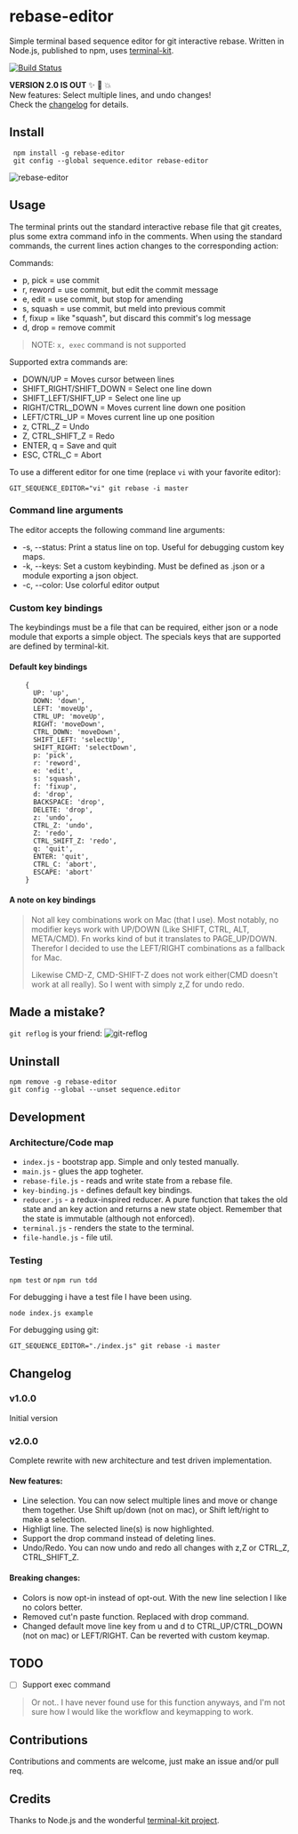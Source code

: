 # rebase-editor
Simple terminal based sequence editor for git interactive rebase.
Written in Node.js, published to npm, uses [terminal-kit](https://github.com/cronvel/terminal-kit).

[![Build Status](https://travis-ci.org/sjurba/rebase-editor.svg?branch=master)](https://travis-ci.org/sjurba/rebase-editor)

**VERSION 2.0 IS OUT** :sparkles: :camel: :boom:</br>
New features: Select multiple lines, and undo changes!</br>
Check the [changelog](#changelog) for details.

## Install
     npm install -g rebase-editor
     git config --global sequence.editor rebase-editor

![rebase-editor](https://github.com/sjurba/rebase-editor/raw/master/rebase-editor.gif)
## Usage
The terminal prints out the standard interactive rebase file that git creates, plus some extra command info in the comments.
When using the standard commands, the current lines action changes to the corresponding action:

Commands:
 - p, pick = use commit
 - r, reword = use commit, but edit the commit message
 - e, edit = use commit, but stop for amending
 - s, squash = use commit, but meld into previous commit
 - f, fixup = like "squash", but discard this commit's log message
 - d, drop = remove commit

 >NOTE: `x, exec` command is not supported

Supported extra commands are:
  - DOWN/UP = Moves cursor between lines
  - SHIFT_RIGHT/SHIFT_DOWN = Select one line down
  - SHIFT_LEFT/SHIFT_UP = Select one line up
  - RIGHT/CTRL_DOWN = Moves current line down one position
  - LEFT/CTRL_UP = Moves current line up one position
  - z, CTRL_Z = Undo
  - Z, CTRL_SHIFT_Z = Redo
  - ENTER, q = Save and quit
  - ESC, CTRL_C = Abort

To use a different editor for one time (replace `vi` with your favorite editor):

    GIT_SEQUENCE_EDITOR="vi" git rebase -i master

### Command line arguments
The editor accepts the following command line arguments:
 * -s, --status: Print a status line on top. Useful for debugging custom key maps.
 * -k, --keys: Set a custom keybinding. Must be defined as .json or a module exporting a json object.
 * -c, --color: Use colorful editor output

### Custom key bindings
The keybindings must be a file that can be required, either json or a node module that exports a simple object.
The specials keys that are supported are defined by terminal-kit.

#### Default key bindings
        {
          UP: 'up',
          DOWN: 'down',
          LEFT: 'moveUp',
          CTRL_UP: 'moveUp',
          RIGHT: 'moveDown',
          CTRL_DOWN: 'moveDown',
          SHIFT_LEFT: 'selectUp',
          SHIFT_RIGHT: 'selectDown',
          p: 'pick',
          r: 'reword',
          e: 'edit',
          s: 'squash',
          f: 'fixup',
          d: 'drop',
          BACKSPACE: 'drop',
          DELETE: 'drop',
          z: 'undo',
          CTRL_Z: 'undo',
          Z: 'redo',
          CTRL_SHIFT_Z: 'redo',
          q: 'quit',
          ENTER: 'quit',
          CTRL_C: 'abort',
          ESCAPE: 'abort'
        }


#### A note on key bindings
>Not all key combinations work on Mac (that I use). Most notably, no modifier keys work with UP/DOWN (Like SHIFT, CTRL, ALT, META/CMD). Fn works kind of but it translates to PAGE_UP/DOWN. Therefor I decided to use the LEFT/RIGHT combinations as a fallback for Mac.
>
> Likewise CMD-Z, CMD-SHIFT-Z does not work either(CMD doesn't work at all really). So I went with simply z,Z for undo redo.

## Made a mistake?
`git reflog` is your friend:
![git-reflog](https://github.com/sjurba/rebase-editor/raw/master/git-reflog.gif)

## Uninstall
    npm remove -g rebase-editor
    git config --global --unset sequence.editor

## Development

### Architecture/Code map
- `index.js` - bootstrap app. Simple and only tested manually.
- `main.js` - glues the app togheter.
- `rebase-file.js` - reads and write state from a rebase file.
 - `key-binding.js` - defines default key bindings.
 - `reducer.js` - a redux-inspired reducer. A pure function that takes the old state and an key action and returns a new state object. Remember that the state is immutable (although not enforced).
 - `terminal.js` - renders the state to the terminal.
 - `file-handle.js` - file util.

### Testing
`npm test` or `npm run tdd`

For debugging i have a test file I have been using.

`node index.js example`

For debugging using git:

`GIT_SEQUENCE_EDITOR="./index.js" git rebase -i master`

## Changelog

### v1.0.0
Initial version

### v2.0.0
Complete rewrite with new architecture and test driven implementation.

#### New features:
 - Line selection. You can now select multiple lines and move or change them together. Use Shift up/down (not on mac), or Shift left/right to make a selection.
 - Highligt line. The selected line(s) is now highlighted.
 - Support the drop command instead of deleting lines.
 - Undo/Redo. You can now undo and redo all changes with z,Z or CTRL_Z, CTRL_SHIFT_Z.

#### Breaking changes:
 - Colors is now opt-in instead of opt-out. With the new line selection I like no colors better.
 - Removed cut'n paste function. Replaced with drop command.
 - Changed default move line key from u and d to CTRL_UP/CTRL_DOWN (not on mac) or LEFT/RIGHT. Can be reverted with custom keymap.

## TODO
 - [ ] Support exec command

 >Or not.. I have never found use for this function anyways, and I'm not sure how I would like the workflow and keymapping to work.

## Contributions
Contributions and comments are welcome, just make an issue and/or pull req.

## Credits
Thanks to Node.js and the wonderful [terminal-kit project](https://github.com/cronvel/terminal-kit).
